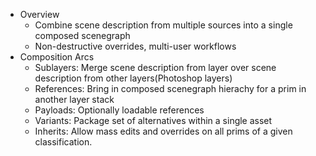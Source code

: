 * Overview
  * Combine scene description from multiple sources into a single composed scenegraph
  * Non-destructive overrides, multi-user workflows
* Composition Arcs
  * Sublayers: Merge scene description from layer over scene description from other layers(Photoshop layers)
  * References: Bring in composed scenegraph hierachy for a prim in another layer stack
  * Payloads: Optionally loadable references
  * Variants: Package set of alternatives within a single asset
  * Inherits: Allow mass edits and overrides on all prims of a given classification.
